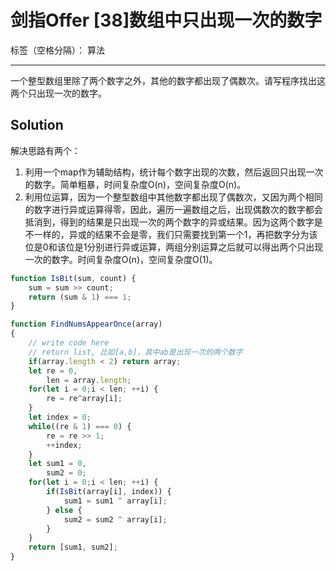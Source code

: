 ﻿# 剑指Offer [38]数组中只出现一次的数字

标签（空格分隔）： 算法

---

一个整型数组里除了两个数字之外，其他的数字都出现了偶数次。请写程序找出这两个只出现一次的数字。

## Solution
解决思路有两个：
1. 利用一个map作为辅助结构，统计每个数字出现的次数，然后返回只出现一次的数字。简单粗暴，时间复杂度O(n)，空间复杂度O(n)。
2. 利用位运算，因为一个整型数组中其他数字都出现了偶数次，又因为两个相同的数字进行异或运算得零，因此，遍历一遍数组之后，出现偶数次的数字都会抵消到，得到的结果是只出现一次的两个数字的异或结果。因为这两个数字是不一样的，异或的结果不会是零，我们只需要找到第一个1，再把数字分为该位是0和该位是1分别进行异或运算，两组分别运算之后就可以得出两个只出现一次的数字。时间复杂度O(n)，空间复杂度O(1)。

```javascript
function IsBit(sum, count) {
    sum = sum >> count;
    return (sum & 1) === 1;
}

function FindNumsAppearOnce(array)
{
    // write code here
    // return list, 比如[a,b]，其中ab是出现一次的两个数字
    if(array.length < 2) return array;
    let re = 0,
        len = array.length;
    for(let i = 0;i < len; ++i) {
        re = re^array[i];
    }
    let index = 0;
    while((re & 1) === 0) {
        re = re >> 1;
        ++index;
    }
    let sum1 = 0,
        sum2 = 0;
    for(let i = 0;i < len; ++i) {
        if(IsBit(array[i], index)) {
            sum1 = sum1 ^ array[i];
        } else {
            sum2 = sum2 ^ array[i];
        }
    }
    return [sum1, sum2];
}
```